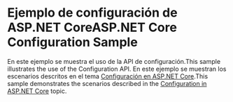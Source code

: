 # <a name="aspnet-core-configuration-sample"></a><span data-ttu-id="acdc3-101">Ejemplo de configuración de ASP.NET Core</span><span class="sxs-lookup"><span data-stu-id="acdc3-101">ASP.NET Core Configuration Sample</span></span>

<span data-ttu-id="acdc3-102">En este ejemplo se muestra el uso de la API de configuración.</span><span class="sxs-lookup"><span data-stu-id="acdc3-102">This sample illustrates the use of the Configuration API.</span></span> <span data-ttu-id="acdc3-103">En este ejemplo se muestran los escenarios descritos en el tema [Configuración en ASP.NET Core](https://docs.microsoft.com/aspnet/core/fundamentals/configuration).</span><span class="sxs-lookup"><span data-stu-id="acdc3-103">This sample demonstrates the scenarios described in the [Configuration in ASP.NET Core](https://docs.microsoft.com/aspnet/core/fundamentals/configuration) topic.</span></span>
